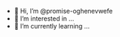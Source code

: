 - 👋 Hi, I’m @promise-oghenevwefe
- 👀 I’m interested in ...
- 🌱 I’m currently learning ...

<!---
promise-oghenevwefe/promise-oghenevwefe is a ✨ special ✨ repository because its `README.md` (this file) appears on your GitHub profile.
You can click the Preview link to take a look at your changes.
--->

